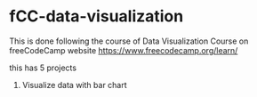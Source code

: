 # fCC-data-visualization

This is done following the course of Data Visualization Course on freeCodeCamp website https://www.freecodecamp.org/learn/

this has 5 projects 
1. Visualize data with bar chart
